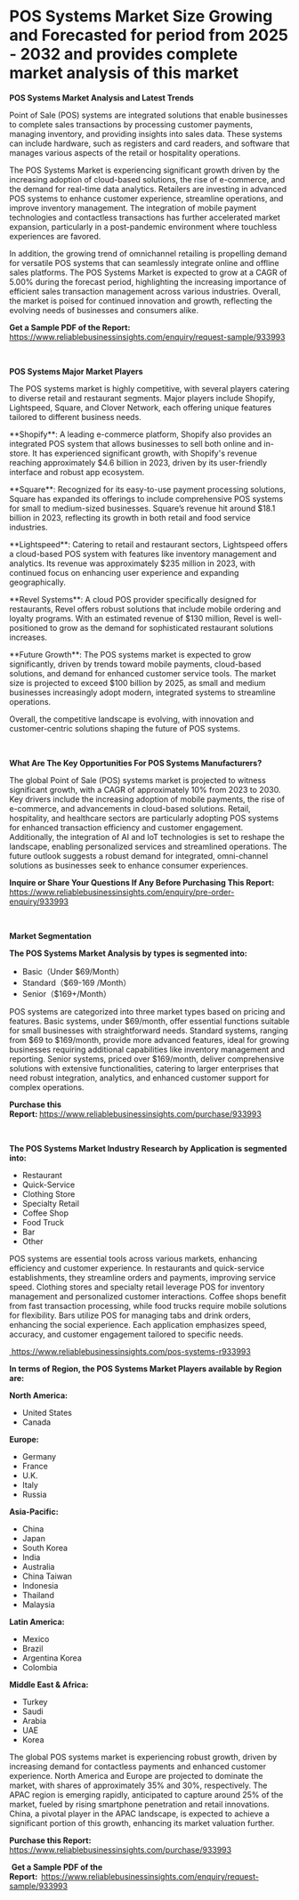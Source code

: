 <p><h1>POS Systems Market Size Growing and Forecasted for period from 2025 - 2032 and provides complete market analysis of this market</h1></p><p><strong>POS Systems Market Analysis and Latest Trends</strong></p>
<p><p>Point of Sale (POS) systems are integrated solutions that enable businesses to complete sales transactions by processing customer payments, managing inventory, and providing insights into sales data. These systems can include hardware, such as registers and card readers, and software that manages various aspects of the retail or hospitality operations.</p><p>The POS Systems Market is experiencing significant growth driven by the increasing adoption of cloud-based solutions, the rise of e-commerce, and the demand for real-time data analytics. Retailers are investing in advanced POS systems to enhance customer experience, streamline operations, and improve inventory management. The integration of mobile payment technologies and contactless transactions has further accelerated market expansion, particularly in a post-pandemic environment where touchless experiences are favored.</p><p>In addition, the growing trend of omnichannel retailing is propelling demand for versatile POS systems that can seamlessly integrate online and offline sales platforms. The POS Systems Market is expected to grow at a CAGR of 5.00% during the forecast period, highlighting the increasing importance of efficient sales transaction management across various industries. Overall, the market is poised for continued innovation and growth, reflecting the evolving needs of businesses and consumers alike.</p></p>
<p><strong>Get a Sample PDF of the Report:&nbsp;</strong> <a href="https://www.reliablebusinessinsights.com/enquiry/request-sample/933993?utm_campaign=3029&utm_medium=2&utm_source=Github&utm_content=ia&utm_term=16042025&utm_id=pos-systems">https://www.reliablebusinessinsights.com/enquiry/request-sample/933993</a></p>
<p>&nbsp;</p>
<p><strong>POS Systems Major Market Players</strong></p>
<p><p>The POS systems market is highly competitive, with several players catering to diverse retail and restaurant segments. Major players include Shopify, Lightspeed, Square, and Clover Network, each offering unique features tailored to different business needs.</p><p>**Shopify**: A leading e-commerce platform, Shopify also provides an integrated POS system that allows businesses to sell both online and in-store. It has experienced significant growth, with Shopify's revenue reaching approximately $4.6 billion in 2023, driven by its user-friendly interface and robust app ecosystem.</p><p>**Square**: Recognized for its easy-to-use payment processing solutions, Square has expanded its offerings to include comprehensive POS systems for small to medium-sized businesses. Square’s revenue hit around $18.1 billion in 2023, reflecting its growth in both retail and food service industries.</p><p>**Lightspeed**: Catering to retail and restaurant sectors, Lightspeed offers a cloud-based POS system with features like inventory management and analytics. Its revenue was approximately $235 million in 2023, with continued focus on enhancing user experience and expanding geographically.</p><p>**Revel Systems**: A cloud POS provider specifically designed for restaurants, Revel offers robust solutions that include mobile ordering and loyalty programs. With an estimated revenue of $130 million, Revel is well-positioned to grow as the demand for sophisticated restaurant solutions increases.</p><p>**Future Growth**: The POS systems market is expected to grow significantly, driven by trends toward mobile payments, cloud-based solutions, and demand for enhanced customer service tools. The market size is projected to exceed $100 billion by 2025, as small and medium businesses increasingly adopt modern, integrated systems to streamline operations.</p><p>Overall, the competitive landscape is evolving, with innovation and customer-centric solutions shaping the future of POS systems.</p></p>
<p>&nbsp;</p>
<p><strong>What Are The Key Opportunities For POS Systems Manufacturers?</strong></p>
<p><p>The global Point of Sale (POS) systems market is projected to witness significant growth, with a CAGR of approximately 10% from 2023 to 2030. Key drivers include the increasing adoption of mobile payments, the rise of e-commerce, and advancements in cloud-based solutions. Retail, hospitality, and healthcare sectors are particularly adopting POS systems for enhanced transaction efficiency and customer engagement. Additionally, the integration of AI and IoT technologies is set to reshape the landscape, enabling personalized services and streamlined operations. The future outlook suggests a robust demand for integrated, omni-channel solutions as businesses seek to enhance consumer experiences.</p></p>
<p><strong>Inquire or Share Your Questions If Any Before Purchasing This Report:</strong> <a href="https://www.reliablebusinessinsights.com/enquiry/pre-order-enquiry/933993?utm_campaign=3029&utm_medium=2&utm_source=Github&utm_content=ia&utm_term=16042025&utm_id=pos-systems">https://www.reliablebusinessinsights.com/enquiry/pre-order-enquiry/933993</a></p>
<p>&nbsp;</p>
<p><strong>Market Segmentation</strong></p>
<p><strong>The POS Systems Market Analysis by types is segmented into:</strong></p>
<p><ul><li>Basic（Under $69/Month）</li><li>Standard（$69-169 /Month）</li><li>Senior（$169+/Month）</li></ul></p>
<p><p>POS systems are categorized into three market types based on pricing and features. Basic systems, under $69/month, offer essential functions suitable for small businesses with straightforward needs. Standard systems, ranging from $69 to $169/month, provide more advanced features, ideal for growing businesses requiring additional capabilities like inventory management and reporting. Senior systems, priced over $169/month, deliver comprehensive solutions with extensive functionalities, catering to larger enterprises that need robust integration, analytics, and enhanced customer support for complex operations.</p></p>
<p><strong>Purchase this Report:&nbsp;</strong><a href="https://www.reliablebusinessinsights.com/purchase/933993?utm_campaign=3029&utm_medium=2&utm_source=Github&utm_content=ia&utm_term=16042025&utm_id=pos-systems">https://www.reliablebusinessinsights.com/purchase/933993</a></p>
<p>&nbsp;</p>
<p><strong>The POS Systems Market Industry Research by Application is segmented into:</strong></p>
<p><ul><li>Restaurant</li><li>Quick-Service</li><li>Clothing Store</li><li>Specialty Retail</li><li>Coffee Shop</li><li>Food Truck</li><li>Bar</li><li>Other</li></ul></p>
<p><p>POS systems are essential tools across various markets, enhancing efficiency and customer experience. In restaurants and quick-service establishments, they streamline orders and payments, improving service speed. Clothing stores and specialty retail leverage POS for inventory management and personalized customer interactions. Coffee shops benefit from fast transaction processing, while food trucks require mobile solutions for flexibility. Bars utilize POS for managing tabs and drink orders, enhancing the social experience. Each application emphasizes speed, accuracy, and customer engagement tailored to specific needs.</p></p>
<p><a href="https://www.reliablebusinessinsights.com/pos-systems-r933993?utm_campaign=3029&utm_medium=2&utm_source=Github&utm_content=ia&utm_term=16042025&utm_id=pos-systems">&nbsp;https://www.reliablebusinessinsights.com/pos-systems-r933993</a></p>
<p><strong>In terms of Region, the POS Systems Market Players available by Region are:</strong></p>
<p>
    <p> <strong> North America: </strong>
        <ul>
            <li>United States</li>
            <li>Canada</li>
        </ul>
        </p> 
    <p> <strong> Europe: </strong>
        <ul>
            <li>Germany</li>
            <li>France</li>
            <li>U.K.</li>
            <li>Italy</li>
            <li>Russia</li>
        </ul>
        </p> 
    <p> <strong> Asia-Pacific: </strong>
        <ul>
            <li>China</li>
            <li>Japan</li>
            <li>South Korea</li>
            <li>India</li>
            <li>Australia</li>
            <li>China Taiwan</li>
            <li>Indonesia</li>
            <li>Thailand</li>
            <li>Malaysia</li>
        </ul>
        </p> 
    <p> <strong> Latin America: </strong>
        <ul>
            <li>Mexico</li>
            <li>Brazil</li>
            <li>Argentina Korea</li>
            <li>Colombia</li>
        </ul>
        </p> 
    <p> <strong> Middle East & Africa: </strong>
        <ul>
            <li>Turkey</li>
            <li>Saudi</li>
            <li>Arabia</li>
            <li>UAE</li>
            <li>Korea</li>
        </ul>
    </p>
    </p>
<p><p>The global POS systems market is experiencing robust growth, driven by increasing demand for contactless payments and enhanced customer experience. North America and Europe are projected to dominate the market, with shares of approximately 35% and 30%, respectively. The APAC region is emerging rapidly, anticipated to capture around 25% of the market, fueled by rising smartphone penetration and retail innovations. China, a pivotal player in the APAC landscape, is expected to achieve a significant portion of this growth, enhancing its market valuation further.</p></p>
<p><strong>Purchase this Report: </strong><a href="https://www.reliablebusinessinsights.com/purchase/933993?utm_campaign=3029&utm_medium=2&utm_source=Github&utm_content=ia&utm_term=16042025&utm_id=pos-systems">https://www.reliablebusinessinsights.com/purchase/933993</a></p>
<p>&nbsp;<strong>Get a Sample PDF of the Report:&nbsp;&nbsp;</strong><a href="https://www.reliablebusinessinsights.com/enquiry/request-sample/933993?utm_campaign=3029&utm_medium=2&utm_source=Github&utm_content=ia&utm_term=16042025&utm_id=pos-systems">https://www.reliablebusinessinsights.com/enquiry/request-sample/933993</a></p>
<p><strong></strong></p>
<p><p></p><p></p><p></p></p>
